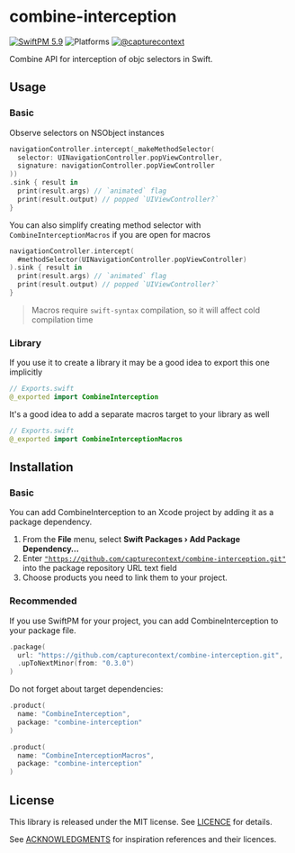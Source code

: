 # combine-interception

[![SwiftPM 5.9](https://img.shields.io/badge/swiftpm-5.9-ED523F.svg?style=flat)](https://swift.org/download/) ![Platforms](https://img.shields.io/badge/Platforms-iOS_13_|_macOS_10.15_|_Catalyst_13_|_tvOS_14_|_watchOS_7-ED523F.svg?style=flat) [![@capturecontext](https://img.shields.io/badge/contact-@capturecontext-1DA1F2.svg?style=flat&logo=twitter)](https://twitter.com/capture_context) 

Combine API for interception of objc selectors in Swift.

## Usage

### Basic

Observe selectors on NSObject instances

```swift
navigationController.intercept(_makeMethodSelector(
  selector: UINavigationController.popViewController,
  signature: navigationController.popViewController
))
.sink { result in
  print(result.args) // `animated` flag
  print(result.output) // popped `UIViewController?`
}
```

You can also simplify creating method selector with `CombineInterceptionMacros` if you are open for macros

```swift
navigationController.intercept(
  #methodSelector(UINavigationController.popViewController)
).sink { result in
  print(result.args) // `animated` flag
  print(result.output) // popped `UIViewController?`
}
```

>  Macros require `swift-syntax` compilation, so it will affect cold compilation time

### Library

If you use it to create a library it may be a good idea to export this one implicitly

```swift
// Exports.swift
@_exported import CombineInterception
```

It's a good idea to add a separate macros target to your library as well

```swift
// Exports.swift
@_exported import CombineInterceptionMacros
```

## Installation

### Basic

You can add CombineInterception to an Xcode project by adding it as a package dependency.

1. From the **File** menu, select **Swift Packages › Add Package Dependency…**
2. Enter [`"https://github.com/capturecontext/combine-interception.git"`](https://github.com/capturecontext/combine-interception.git) into the package repository URL text field
3. Choose products you need to link them to your project.

### Recommended

If you use SwiftPM for your project, you can add CombineInterception to your package file.

```swift
.package(
  url: "https://github.com/capturecontext/combine-interception.git", 
  .upToNextMinor(from: "0.3.0")
)
```

Do not forget about target dependencies:

```swift
.product(
  name: "CombineInterception", 
  package: "combine-interception"
)
```

```swift
.product(
  name: "CombineInterceptionMacros",
  package: "combine-interception"
)
```



## License

This library is released under the MIT license. See [LICENCE](LICENCE) for details.

See [ACKNOWLEDGMENTS](ACKNOWLEDGMENTS) for inspiration references and their licences.

